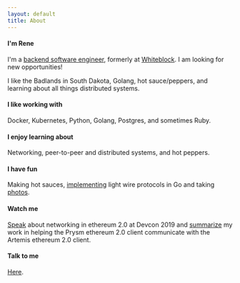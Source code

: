 ```yaml
---
layout: default
title: About
---
```


#### I'm Rene

I'm a [backend software engineer](https://github.com/renaynay), formerly at [Whiteblock](https://whiteblock.io/). I am looking for new opportunities! 

I like the Badlands in South Dakota, Golang, hot sauce/peppers, and learning about all things distributed systems.

#### I like working with
Docker, Kubernetes, Python, Golang, Postgres, and sometimes Ruby.

#### I enjoy learning about
Networking, peer-to-peer and distributed systems, and hot peppers.

#### I have fun
Making hot sauces, [implementing](https://github.com/renaynay/go-hobbits) light wire protocols in Go and taking [photos](https://www.instagram.com/renenayman/).

#### Watch me
[Speak](https://www.youtube.com/watch?v=ebh3Y1vHQBo) about networking in ethereum 2.0 at Devcon 2019 and [summarize](https://www.youtube.com/watch?v=oJfq5SHlX_A&t=1s) my work in helping the Prysm ethereum 2.0 client communicate with the Artemis ethereum 2.0 client.

#### Talk to me
[Here](mailto:renelubov.dev@gmail.com).
